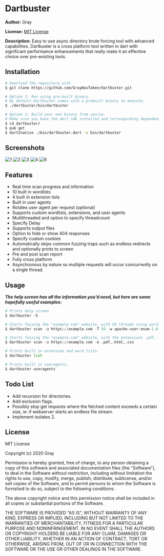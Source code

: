 # Dartbuster
**Author:** Gray

**License:** [MIT License](#License "MIT License")

**Description:** Easy to use async directory brute forcing tool with advanced capabilities. Dartbuster is a cross platform tool written in dart with significant performance enhancements that really make it an effective choice over pre-existing tools.

## Installation
```sh
# Download the repository with
$ git clone https://github.com/GrayWasTaken/dartbuster.git

# Option 1: Run using pre-built binary.
# By default Dartbuster comes with a prebuilt binary to execute.
$ ./dartbuster/bin/dartbuster

# Option 2: Build your own binary from source.
# Make sure you have the dart sdk installed and corresponding dependencies.
$ cd dartbuster/
$ pub get
$ dart2native ./bin/dartbuster.dart -o bin/dartbuster
```

## Screenshots
![1](https://lambda.black/assets/portfolio/dartbuster/1.png "Help Screen")
![2](https://lambda.black/assets/portfolio/dartbuster/2.png "Scan in progress")
![3](https://lambda.black/assets/portfolio/dartbuster/3.png "Scan completion")
![4](https://lambda.black/assets/portfolio/dartbuster/4.png "Word and extension lists")
![6](https://lambda.black/assets/portfolio/dartbuster/5.png "User agents list")

## Features
- Real time scan progress and information
- 10 built in wordlists
- 4 built in extension lists
- Built in user agents
- Rotates user agent per request (optional)
- Supports custom wordlists, extensions, and user agents
- Multithreaded and option to specify threadcount
- Specify Delay
- Supports output files
- Option to hide or show 404 responses
- Specify custom cookies
- Automatically skips common fuzzing traps such as endless redirects and optionally prints to screen
- Pre and post scan report
- Fully cross platform
- Asynchronous by nature so multiple requests will occur concurrently on a single thread.

## Usage
***The help screen has all the information you'd need, but here are some hopefully useful examples:***


```py
# Prints help screen
$ dartbuster -h

# Starts fuzzing the "example.com" website, with 50 threads using wordlist apache-user-enum-1.0.txt
$ dartbuster scan -u https://example.com -T 50 -w apache-user-enum-1.0.txt

# Starts fuzzing the "example.com" website, with the extensions .pdf, .html, .css
$ dartbuster scan -u https://example.com -e .pdf,.html,.css

# Prints built in extension and word lists.
$ dartbuster list

# Prints built in useragents.
$ dartbuster useragents
```

## Todo List
- Add recursion for directories.
- Add exclusion flags.
- Possibly stop get requests where the fetched content exceeds a certain size, ie: if webserver starts an endless file stream.
- Implement isolates 2.


## License
MIT License

Copyright (c) 2020 Gray

Permission is hereby granted, free of charge, to any person obtaining a copy
of this software and associated documentation files (the "Software"), to deal
in the Software without restriction, including without limitation the rights
to use, copy, modify, merge, publish, distribute, sublicense, and/or sell
copies of the Software, and to permit persons to whom the Software is
furnished to do so, subject to the following conditions:

The above copyright notice and this permission notice shall be included in all
copies or substantial portions of the Software.

THE SOFTWARE IS PROVIDED "AS IS", WITHOUT WARRANTY OF ANY KIND, EXPRESS OR
IMPLIED, INCLUDING BUT NOT LIMITED TO THE WARRANTIES OF MERCHANTABILITY,
FITNESS FOR A PARTICULAR PURPOSE AND NONINFRINGEMENT. IN NO EVENT SHALL THE
AUTHORS OR COPYRIGHT HOLDERS BE LIABLE FOR ANY CLAIM, DAMAGES OR OTHER
LIABILITY, WHETHER IN AN ACTION OF CONTRACT, TORT OR OTHERWISE, ARISING FROM,
OUT OF OR IN CONNECTION WITH THE SOFTWARE OR THE USE OR OTHER DEALINGS IN THE
SOFTWARE.
